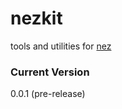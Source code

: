 nezkit
======

tools and utilities for [nez](https://github.com/nomilous/nez)


### Current Version

0.0.1 (pre-release)

